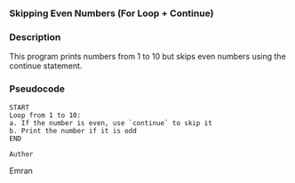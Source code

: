 ### **Skipping Even Numbers (For Loop + Continue)**

### Description

This program prints numbers from 1 to 10 but skips even numbers using the continue statement.

### Pseudocode

    START
    Loop from 1 to 10:
    a. If the number is even, use `continue` to skip it
    b. Print the number if it is odd
    END

    Author

Emran